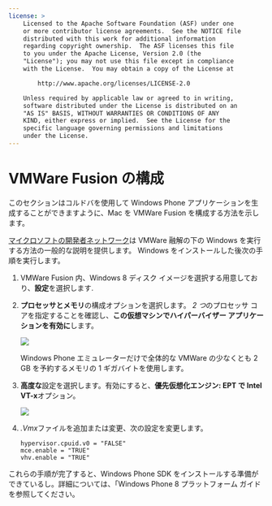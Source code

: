 ```yaml
---
license: >
    Licensed to the Apache Software Foundation (ASF) under one
    or more contributor license agreements.  See the NOTICE file
    distributed with this work for additional information
    regarding copyright ownership.  The ASF licenses this file
    to you under the Apache License, Version 2.0 (the
    "License"); you may not use this file except in compliance
    with the License.  You may obtain a copy of the License at

        http://www.apache.org/licenses/LICENSE-2.0

    Unless required by applicable law or agreed to in writing,
    software distributed under the License is distributed on an
    "AS IS" BASIS, WITHOUT WARRANTIES OR CONDITIONS OF ANY
    KIND, either express or implied.  See the License for the
    specific language governing permissions and limitations
    under the License.
---
```


# VMWare Fusion の構成

このセクションはコルドバを使用して Windows Phone アプリケーションを生成することができますように、Mac を VMWare Fusion を構成する方法を示します。

[マイクロソフトの開発者ネットワーク][1]は VMWare 融解の下の Windows を実行する方法の一般的な説明を提供します。 Windows をインストールした後次の手順を実行します。

 [1]: http://msdn.microsoft.com/en-US/library/windows/apps/jj945426

1.  VMWare Fusion 内、Windows 8 ディスク イメージを選択する用意しており、**設定**を選択します.

2.  **プロセッサとメモリ**の構成オプションを選択します。 *2 つ*のプロセッサ コアを指定することを確認し、**この仮想マシンでハイパーバイザー アプリケーションを有効に**します。
    
    ![][2]
    
    Windows Phone エミュレーターだけで全体的な VMWare の少なくとも 2 GB を予約するメモリの 1 ギガバイトを使用します。

3.  **高度な**設定を選択します。有効にすると、**優先仮想化エンジン: EPT で Intel VT-x**オプション。
    
    ![][3]

4.  *.Vmx*ファイルを追加または変更、次の設定を変更します。
    
        hypervisor.cpuid.v0 = "FALSE"
        mce.enable = "TRUE"
        vhv.enable = "TRUE"
        

 [2]: img/guide/platforms/wp8/vmware_memory_opts.png
 [3]: img/guide/platforms/wp8/vmware_advanced_opts.png

これらの手順が完了すると、Windows Phone SDK をインストールする準備ができているし。詳細については、「Windows Phone 8 プラットフォーム ガイドを参照してください。